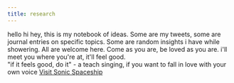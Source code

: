 ```yaml
---
title: research
---
```


hello hi hey, this is my notebook of ideas.
Some are my tweets, some are journal entries on specific topics.
Some are random insights i have while showering.
All are welcome here.
Come as you are, be loved as you are. i'll meet you where you're at, it'll feel good.<br>
"if it feels good, do it" - a teach singing, if you want to fall in love with your own voice [Visit Sonic Spaceship](https://confused-ton-5c4.notion.site/Welcome-Aboard-the-Sonic-Spaceship-17657185b7388061a737de28490d8787)
